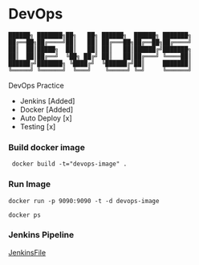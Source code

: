 # DevOps

````
██████╗ ███████╗██╗   ██╗ ██████╗  ██████╗ ███████╗
██╔══██╗██╔════╝██║   ██║ ██╔═══██╗██╔══██╗██╔════╝
██║  ██║█████╗  ██║   ██║ ██║   ██║██████╔╝███████╗
██║  ██║██╔══╝  ╚██╗ ██╔╝ ██║   ██║██╔═══╝ ╚════██║
██████╔╝███████╗ ╚████╔╝  ╚██████╔╝██║     ███████║
╚═════╝ ╚══════╝  ╚═══╝    ╚═════╝ ╚═╝     ╚══════╝
`````
DevOps Practice

- Jenkins [Added]
- Docker [Added]
- Auto Deploy [x]
- Testing [x]

### Build docker image
```
 docker build -t="devops-image" .
```
### Run Image
```
docker run -p 9090:9090 -t -d devops-image
```
```
docker ps
```
### Jenkins Pipeline 
[JenkinsFile](https://github.com/jahanzeb-j/DevOps/blob/dev/Jenkinsfile)
